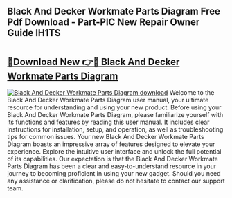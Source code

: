 ## Black And Decker Workmate Parts Diagram Free Pdf Download - Part-PlC New Repair Owner Guide lH1TS

# <h2><a href="http://dfk27nz.blite.top/?on=Black+And+Decker+Workmate+Parts+Diagram">🔗Download New 👉🔴 Black And Decker Workmate Parts Diagram</a></h2>

[![Black And Decker Workmate Parts Diagram download](https://i.imgur.com/lujVjoI.png)](http://dfk27nz.blite.top/?on=Black+And+Decker+Workmate+Parts+Diagram)
Welcome to the Black And Decker Workmate Parts Diagram user manual, your ultimate resource for understanding and using your new product. Before using your Black And Decker Workmate Parts Diagram, please familiarize yourself with its functions and features by reading this user manual. It includes clear instructions for installation, setup, and operation, as well as troubleshooting tips for common issues. Your new Black And Decker Workmate Parts Diagram boasts an impressive array of features designed to elevate your experience. Explore the intuitive user interface and unlock the full potential of its capabilities. Our expectation is that the Black And Decker Workmate Parts Diagram has been a clear and easy-to-understand resource in your journey to becoming proficient in using your new gadget. Should you need any assistance or clarification, please do not hesitate to contact our support team.
